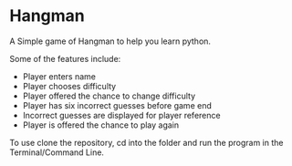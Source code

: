 # Hangman
A Simple game of Hangman to help you learn python.

Some of the features include:
 - Player enters name
 - Player chooses difficulty
 - Player offered the chance to change difficulty
 - Player has six incorrect guesses before game end
 - Incorrect guesses are displayed for player reference
 - Player is offered the chance to play again

To use clone the repository, cd into the folder and run the program in the Terminal/Command Line.
